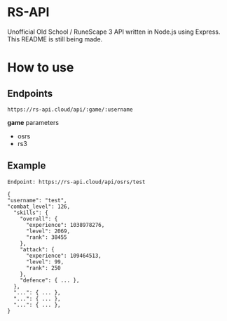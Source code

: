 # RS-API
Unofficial Old School / RuneScape 3 API written in Node.js using Express.  
This README is still being made.

# How to use
## Endpoints
    https://rs-api.cloud/api/:game/:username

<strong>game</strong> parameters
* osrs
* rs3
## Example
    Endpoint: https://rs-api.cloud/api/osrs/test
    
    {
    "username": "test",
    "combat_level": 126,
      "skills": {
        "overall": {
          "experience": 1038978276,
          "level": 2069,
          "rank": 38455
        },
        "attack": {
          "experience": 109464513,
          "level": 99,
          "rank": 250
        },
        "defence": { ... },
      },
      "...": { ... },
      "...": { ... },
      "...": { ... },
    }


